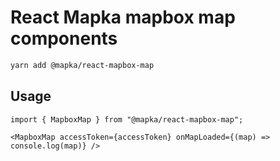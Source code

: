 # React Mapka mapbox map components

```bash
yarn add @mapka/react-mapbox-map
```

## Usage

```tsx
import { MapboxMap } from "@mapka/react-mapbox-map";

<MapboxMap accessToken={accessToken} onMapLoaded={(map) => console.log(map)} />
```

